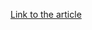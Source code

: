 [Link to the article](https://www.bleepingcomputer.com/news/security/new-tool-bypasses-google-chromes-new-cookie-encryption-system/)

